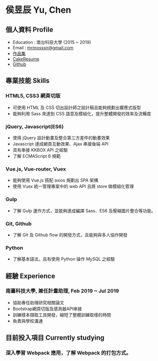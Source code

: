 # 侯昱辰 Yu, Chen

## 個人資料 Profile
  * Education : 南台科技大學 (2015 ~ 2019)
  * Email : mrmosssir@gmail.com
  * [作品集](https://mrmosssir.github.io/Resume/dist/)
  * [CakeResume](https://www.cakeresume.com/su-to)
  * [Github](https://github.com/mrmosssir)
## 專業技能 Skills

### HTML5, CSS3 網頁切版
  * 可使用 HTML 及 CSS 切出設計師之設計稿且能夠規劃出響應式版型
  * 能夠利用 Sass 來達到 CSS 語意及模組化，提升整體開發的效率及流暢度
### jQuery, Javascript(ES6)
  * 使用 jQuery 設計動畫及整合第三方差件的動畫效果
  * Javascript 達成網頁互動效果、Ajax 串接後端 API
  * 具有串接 KKBOX API 之經驗
  * 了解 ECMAScript 6 規範
### Vue.js, Vue-router, Vuex
  * 能夠使用 Vue.js 搭配 axios 規劃出 SPA 架構
  * 使用 Vuex 統一管理專案中的 web API 且將 store 做模組化管理
### Gulp
  * 了解 Gulp 運作方式，並能夠達成編譯 Sass、ES6 及壓縮圖片整合等功能。
### Git, Github
  * 了解 Git 及 Github flow 的開發方式，且能夠與多人協作開發
### Python
  * 了解基本語法，且有使用 Python 操作 MySQL 之經驗

## 經驗 Experience
  ### 南臺科技大學, 兼任計畫助理, Feb 2019 ~ Jul 2019
  *  協助專任助理研究相關論文
  *  Bootstrap網頁切版及感測器API串接
  *  訓練樣本擷取工具開發，縮短了整體訓練取樣的時間
  *  負責與學校溝通

## 目前投入項目 Currently studying
  ### 深入學習 Webpack 應用，了解 Webpack 的打包方式。

